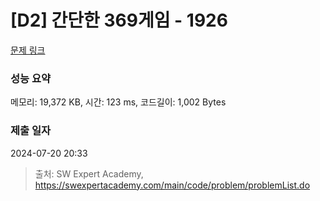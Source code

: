 # [D2] 간단한 369게임 - 1926 

[문제 링크](https://swexpertacademy.com/main/code/problem/problemDetail.do?contestProbId=AV5PTeo6AHUDFAUq) 

### 성능 요약

메모리: 19,372 KB, 시간: 123 ms, 코드길이: 1,002 Bytes

### 제출 일자

2024-07-20 20:33



> 출처: SW Expert Academy, https://swexpertacademy.com/main/code/problem/problemList.do